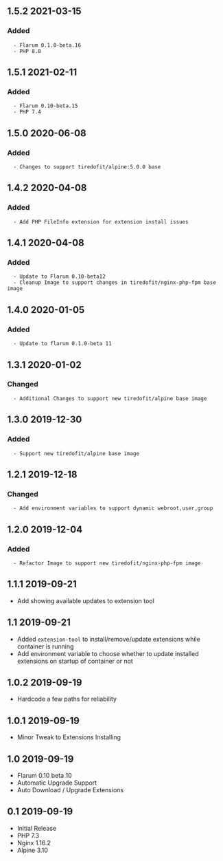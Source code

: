 ## 1.5.2 2021-03-15 <dave at tiredofit dot ca>

   ### Added
      - Flarum 0.1.0-beta.16
      - PHP 8.0


## 1.5.1 2021-02-11 <dave at tiredofit dot ca>

   ### Added
      - Flarum 0.10-beta.15
      - PHP 7.4


## 1.5.0 2020-06-08 <dave at tiredofit dot ca>

   ### Added
      - Changes to support tiredofit/alpine:5.0.0 base


## 1.4.2 2020-04-08 <dave at tiredofit dot ca>

   ### Added
      - Add PHP FileInfo extension for extension install issues


## 1.4.1 2020-04-08 <dave at tiredofit dot ca>

   ### Added
      - Update to Flarum 0.10-beta12
      - Cleanup Image to support changes in tiredofit/nginx-php-fpm base image


## 1.4.0 2020-01-05 <dave at tiredofit dot ca>

   ### Added
      - Update to flarum 0.1.0-beta 11

## 1.3.1 2020-01-02 <dave at tiredofit dot ca>

   ### Changed
      - Additional Changes to support new tiredofit/alpine base image


## 1.3.0 2019-12-30 <dave at tiredofit dot ca>

   ### Added
      - Support new tiredofit/alpine base image


## 1.2.1 2019-12-18 <dave at tiredofit dot ca>

   ### Changed
      - Add environment variables to support dynamic webroot,user,group


## 1.2.0 2019-12-04 <dave at tiredofit dot ca>

   ### Added
      - Refactor Image to support new tiredofit/nginx-php-fpm image


## 1.1.1 2019-09-21 <dave at tiredofit dot ca>

* Add showing available updates to extension tool

## 1.1 2019-09-21 <dave at tiredofit dot ca>

* Added `extension-tool` to install/remove/update extensions while container is running
* Add environment variable to choose whether to update installed extensions on startup of container or not

## 1.0.2 2019-09-19 <dave at tiredofit dot ca>

* Hardcode a few paths for reliability

## 1.0.1 2019-09-19 <dave at tiredofit dot ca>

* Minor Tweak to Extensions Installing

## 1.0 2019-09-19 <dave at tiredofit dot ca>

* Flarum 0.10 beta 10
* Automatic Upgrade Support
* Auto Download / Upgrade Extensions

## 0.1 2019-09-19 <dave at tiredofit dot ca>

* Initial Release
* PHP 7.3
* Nginx 1.16.2
* Alpine 3.10

